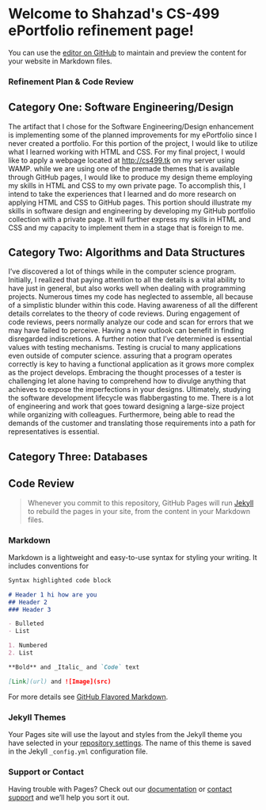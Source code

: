 # Welcome to Shahzad's CS-499 ePortfolio refinement page!

You can use the [editor on GitHub](https://github.com/ShahzadSatarAlikhan/ShahzadSatarAlikhan/edit/gh-pages/index.md) to maintain and preview the content for your website in Markdown files.

### Refinement Plan & Code Review
## Category One: Software Engineering/Design

The artifact that I chose for the Software Engineering/Design enhancement is implementing some of the planned improvements for my ePortfolio since I never created a portfolio.  For this portion of the project, I would like to utilize what I learned working with HTML and CSS. For my final project, I would like to apply a webpage located at http://cs499.tk on my server using WAMP.  while we are using one of the premade themes that is available through GitHub pages, I would like to produce my design theme employing my skills in HTML and CSS to my own private page.  To accomplish this, I intend to take the experiences that I learned and do more research on applying HTML and CSS to GitHub pages. This portion should illustrate my skills in software design and engineering by developing my GitHub portfolio collection with a private page. It will further express my skills in HTML and CSS and my capacity to implement them in a stage that is foreign to me.

## Category Two: Algorithms and Data Structures

I’ve discovered a lot of things while in the computer science program. Initially, I realized that paying attention to all the details is a vital ability to have just in general, but also works well when dealing with programming projects.  Numerous times my code has neglected to assemble, all because of a simplistic blunder within this code.  Having awareness of all the different details correlates to the theory of code reviews. During engagement of code reviews,  peers normally analyze our code and scan for errors that we may have failed to perceive.  Having a new outlook can benefit in finding disregarded indiscretions. A further notion that I’ve determined is essential values with testing mechanisms.  Testing is crucial to many applications even outside of computer science. assuring that a program operates correctly is key to having a functional application as it grows more complex as the project develops.  Embracing the thought processes of a tester is challenging let alone having to comprehend how to divulge anything that achieves to expose the imperfections in your designs. Ultimately, studying the software development lifecycle was flabbergasting to me.  There is a lot of engineering and work that goes toward designing a large-size project while organizing with colleagues. Furthermore, being able to read the demands of the customer and translating those requirements into a path for representatives is essential.

## Category Three: Databases










## Code Review




> Whenever you commit to this repository, GitHub Pages will run [Jekyll](https://jekyllrb.com/) to rebuild the pages in your site, from the content in your Markdown files.









### Markdown

Markdown is a lightweight and easy-to-use syntax for styling your writing. It includes conventions for

```markdown
Syntax highlighted code block

# Header 1 hi how are you
## Header 2
### Header 3

- Bulleted
- List

1. Numbered
2. List

**Bold** and _Italic_ and `Code` text

[Link](url) and ![Image](src)
```

For more details see [GitHub Flavored Markdown](https://guides.github.com/features/mastering-markdown/).

### Jekyll Themes

Your Pages site will use the layout and styles from the Jekyll theme you have selected in your [repository settings](https://github.com/ShahzadSatarAlikhan/ShahzadSatarAlikhan/settings). The name of this theme is saved in the Jekyll `_config.yml` configuration file.

### Support or Contact

Having trouble with Pages? Check out our [documentation](https://docs.github.com/categories/github-pages-basics/) or [contact support](https://github.com/contact) and we’ll help you sort it out.
